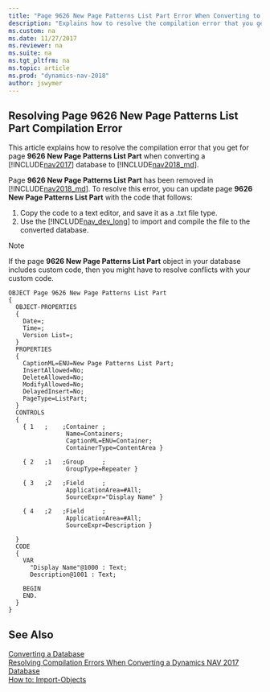 ```yaml
---
title: "Page 9626 New Page Patterns List Part Error When Converting to Dynamics NAV 2018"
description: "Explains how to resolve the compilation error that you get for Page 9621 Add Page Fields when converting a database from Dynamics NAV 2017 to 2018."
ms.custom: na
ms.date: 11/27/2017
ms.reviewer: na
ms.suite: na
ms.tgt_pltfrm: na
ms.topic: article
ms.prod: "dynamics-nav-2018"
author: jswymer
---
```

## Resolving Page 9626 New Page Patterns List Part Compilation Error 
This article explains how to resolve the compilation error that you get for page **9626 New Page Patterns List Part** when converting a [!INCLUDE[nav2017](includes/navcorfu_md.md)] database to [!INCLUDE[nav2018_md](includes/nav2018_md.md)].

Page **9626 New Page Patterns List Part** has been removed in [!INCLUDE[nav2018_md](includes/nav2018_md.md)]. To resolve this error, you can update page **9626 New Page Patterns List Part** with the code that follows: 

1. Copy the code to a text editor, and save it as a .txt file type.
2. Use the [!INCLUDE[nav_dev_long](includes/nav_dev_long_md.md)] to import and compile the file to the converted database.

> [!NOTE]  
>  If the page **9626 New Page Patterns List Part** object in your database includes custom code, then you might have to resolve conflicts with your custom code.

```
OBJECT Page 9626 New Page Patterns List Part
{
  OBJECT-PROPERTIES
  {
    Date=;
    Time=;
    Version List=;
  }
  PROPERTIES
  {
    CaptionML=ENU=New Page Patterns List Part;
    InsertAllowed=No;
    DeleteAllowed=No;
    ModifyAllowed=No;
    DelayedInsert=No;
    PageType=ListPart;
  }
  CONTROLS
  {
    { 1   ;    ;Container ;
                Name=Containers;
                CaptionML=ENU=Container;
                ContainerType=ContentArea }

    { 2   ;1   ;Group     ;
                GroupType=Repeater }

    { 3   ;2   ;Field     ;
                ApplicationArea=#All;
                SourceExpr="Display Name" }

    { 4   ;2   ;Field     ;
                ApplicationArea=#All;
                SourceExpr=Description }

  }
  CODE
  {
    VAR
      "Display Name"@1000 : Text;
      Description@1001 : Text;

    BEGIN
    END.
  }
}
```

## See Also  
 [Converting a Database](Converting-a-Database.md)  
 [Resolving Compilation Errors When Converting a Dynamics NAV 2017 Database](Resolve-Compile-Errors-When-Converting-Dynamics-NAV-2017-Database.md)  
 [How to: Import-Objects](How-to--Import-Objects.md)
